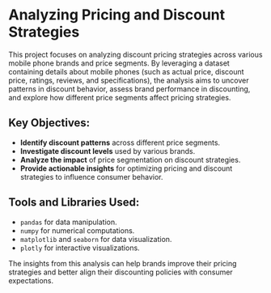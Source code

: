 # Analyzing Pricing and Discount Strategies

This project focuses on analyzing discount pricing strategies across various mobile phone brands and price segments. By leveraging a dataset containing details about mobile phones (such as actual price, discount price, ratings, reviews, and specifications), the analysis aims to uncover patterns in discount behavior, assess brand performance in discounting, and explore how different price segments affect pricing strategies.

## Key Objectives:
- **Identify discount patterns** across different price segments.
- **Investigate discount levels** used by various brands.
- **Analyze the impact** of price segmentation on discount strategies.
- **Provide actionable insights** for optimizing pricing and discount strategies to influence consumer behavior.

## Tools and Libraries Used:
- `pandas` for data manipulation.
- `numpy` for numerical computations.
- `matplotlib` and `seaborn` for data visualization.
- `plotly` for interactive visualizations.

The insights from this analysis can help brands improve their pricing strategies and better align their discounting policies with consumer expectations.
